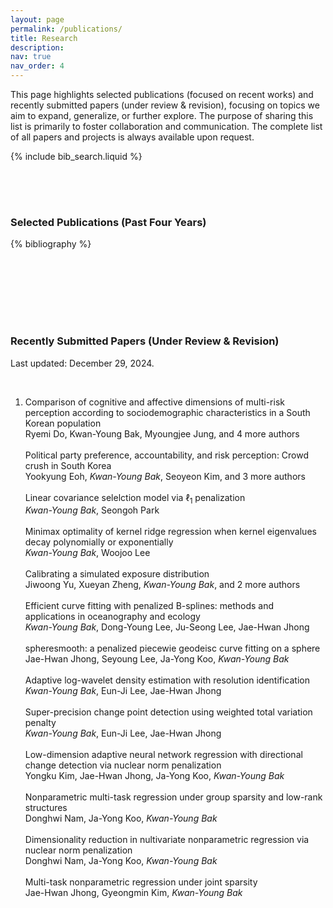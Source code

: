 ```yaml
---
layout: page
permalink: /publications/
title: Research
description: 
nav: true
nav_order: 4
---
```


This page highlights <span class="spn1">selected publications (focused on recent works)</span> and <span class="spn1">recently submitted papers (under review & revision)</span>, focusing on topics we aim to expand, generalize, or further explore. The purpose of sharing this list is primarily to foster collaboration and communication. The complete list of all papers and projects is always available upon request.

<!-- _pages/publications.md -->

<!-- Bibsearch Feature -->

{% include bib_search.liquid %} 

<div style="padding-top: 50px;">
  <h3 class="my-heading">Selected Publications (Past Four Years)</h3>
</div>

<div class="publications">

{% bibliography %}

</div>


<div style="padding-top: 100px;">
  <h3 class="my-heading">Recently Submitted Papers (Under Review & Revision)</h3>
  <p> <span class="spn1">Last updated: December 29, 2024. </span> </p>
</div>

<br>

<div class="publications">

<ol class="bibliography"><li>

<div class="row">
  <!-- Entry bib key -->
  <div class="col-sm-10">
    <!-- Title -->
    <div class="title">Comparison of cognitive and affective dimensions of multi-risk perception according to sociodemographic characteristics in a South Korean population</div>
    <!-- Author -->
    <div class="author">
    Ryemi Do, Kwan-Young Bak, Myoungjee Jung, and
    <span class="more-authors" title="click to view 4 more authors" onclick="
              var element = $(this);
              element.attr('title', '');
              var more_authors_text = element.text() == '4 more authors' ? 'Seoyeon Kim, Deok Hyun Jang, Yookyung Eoh, Won Mo Jang' : '4 more authors';
              var cursorPosition = 0;
              var textAdder = setInterval(function(){
                element.html(more_authors_text.substring(0, cursorPosition + 1));
                if (++cursorPosition == more_authors_text.length){
                  clearInterval(textAdder);
                }
            }, '10');
          ">4 more authors</span>
    </div>
  </div>
</div>

<br>

<div class="row">
  <!-- Entry bib key -->
  <div class="col-sm-10">
    <!-- Title -->
    <div class="title">Political party preference, accountability, and risk perception: Crowd crush in South Korea</div>
    <!-- Author -->
    <div class="author">
    Yookyung Eoh, <em>Kwan-Young Bak</em>, Seoyeon Kim, and
    <span class="more-authors" title="click to view 3 more authors" onclick="
              var element = $(this);
              element.attr('title', '');
              var more_authors_text = element.text() == '3 more authors' ? 'Deok Hyun Jang, Hoon Lee, Won Mo Jang' : '3 more authors';
              var cursorPosition = 0;
              var textAdder = setInterval(function(){
                element.html(more_authors_text.substring(0, cursorPosition + 1));
                if (++cursorPosition == more_authors_text.length){
                  clearInterval(textAdder);
                }
            }, '10');
          ">3 more authors</span>
    </div>
  </div> 
</div>

<br>

<div class="row">
  <!-- Entry bib key -->
  <div class="col-sm-10">
    <!-- Title -->
    <div class="title">Linear covariance selelction model via &#8467;<sub>1</sub> penalization</div>
    <!-- Author -->
    <div class="author">
    <em>Kwan-Young Bak</em>, Seongoh Park
    </div>
  </div>
</div>

<br>

<div class="row">
  <!-- Entry bib key -->
  <div class="col-sm-10">
    <!-- Title -->
    <div class="title">Minimax optimality of kernel ridge regression when kernel eigenvalues decay polynomially or exponentially</div>
    <!-- Author -->
    <div class="author">
    <em>Kwan-Young Bak</em>, Woojoo Lee
    </div>
  </div>
</div>

<br>

<div class="row">
  <!-- Entry bib key -->
  <div class="col-sm-10">
    <!-- Title -->
    <div class="title">Calibrating a simulated exposure distribution</div>
    <!-- Author -->
    <div class="author">
    Jiwoong Yu, Xueyan Zheng, <em>Kwan-Young Bak</em>, and
    <span class="more-authors" title="click to view 2 more authors" onclick="
              var element = $(this);
              element.attr('title', '');
              var more_authors_text = element.text() == '2 more authors' ? 'Kiyoung Lee, Woojoo Lee' : '2 more authors';
              var cursorPosition = 0;
              var textAdder = setInterval(function(){
                element.html(more_authors_text.substring(0, cursorPosition + 1));
                if (++cursorPosition == more_authors_text.length){
                  clearInterval(textAdder);
                }
            }, '10');
          ">2 more authors</span>
    </div>
  </div>
</div>

<br>

<div class="row">
  <!-- Entry bib key -->
  <div class="col-sm-10">
    <!-- Title -->
    <div class="title">Efficient curve fitting with penalized B-splines:
methods and applications in oceanography and
ecology</div>
    <!-- Author -->
    <div class="author">
    <em>Kwan-Young Bak</em>, Dong-Young Lee, Ju-Seong Lee, Jae-Hwan Jhong
    </div>
  </div>
</div>

<br>

<div class="row">
  <!-- Entry bib key -->
  <div class="col-sm-10">
    <!-- Title -->
    <div class="title">spheresmooth: a penalized piecewie geodeisc curve fitting on a sphere</div>
    <!-- Author -->
    <div class="author">
    Jae-Hwan Jhong, Seyoung Lee, Ja-Yong Koo, <em>Kwan-Young Bak</em>
    </div>
  </div>
</div>

<br>

<div class="row">
  <!-- Entry bib key -->
  <div class="col-sm-10">
    <!-- Title -->
    <div class="title">Adaptive log-wavelet density estimation with resolution identification</div>
    <!-- Author -->
    <div class="author">
    <em>Kwan-Young Bak</em>, Eun-Ji Lee, Jae-Hwan Jhong
    </div>
  </div>
</div>

<br>

<div class="row">
  <!-- Entry bib key -->
  <div class="col-sm-10">
    <!-- Title -->
    <div class="title">Super-precision change point detection using weighted total variation penalty</div>
    <!-- Author -->
    <div class="author">
    <em>Kwan-Young Bak</em>, Eun-Ji Lee, Jae-Hwan Jhong
    </div>
  </div>
</div>

<br>

<!--
<div class="row">
  <div class="col-sm-10">
    <div class="title">ALTBI: constructing improved outlier detection models via optimization of inlier-memorization effect</div>
    <div class="author">
    Seoyoung Cho, Jaesung Hwang, <em>Kwan-Young Bak</em>, Dongha Kim
    </div>
  </div>
</div>
<br>
-->


<div class="row">
  <!-- Entry bib key -->
  <div class="col-sm-10">
    <!-- Title -->
    <div class="title">Low-dimension adaptive neural network regression with directional change detection via nuclear norm penalization</div>
    <!-- Author -->
    <div class="author">
    Yongku Kim, Jae-Hwan Jhong, Ja-Yong Koo, <em>Kwan-Young Bak</em>
    </div>
  </div>
</div>

<br>

<div class="row">
  <!-- Entry bib key -->
  <div class="col-sm-10">
    <!-- Title -->
    <div class="title">Nonparametric multi-task regression under group sparsity and low-rank structures</div>
    <!-- Author -->
    <div class="author">
    Donghwi Nam, Ja-Yong Koo, <em>Kwan-Young Bak</em>
    </div>
  </div>
</div>

<br>

<div class="row">
  <!-- Entry bib key -->
  <div class="col-sm-10">
    <!-- Title -->
    <div class="title">Dimensionality reduction in nultivariate nonparametric regression via nuclear norm penalization</div>
    <!-- Author -->
    <div class="author">
    Donghwi Nam, Ja-Yong Koo, <em>Kwan-Young Bak</em>
    </div>
  </div>
</div>

<br>

<div class="row">
  <!-- Entry bib key -->
  <div class="col-sm-10">
    <!-- Title -->
    <div class="title">Multi-task nonparametric regression under joint sparsity</div>
    <!-- Author -->
    <div class="author">
    Jae-Hwan Jhong, Gyeongmin Kim, <em>Kwan-Young Bak</em>
    </div>
  </div>
</div>

</li>
</ol>
</div>

<br>
<br>

<!--

<div style="padding-top: 50px;">
  <h3 class="my-heading">Selected Research Projects</h3>
</div>

-->
